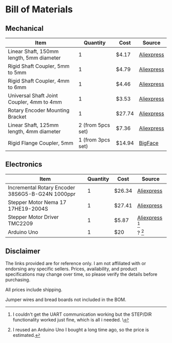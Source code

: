 # Bill of Materials
## Mechanical
| Item | Quantity | Cost | Source |
| --- | --- | --- | --- |
| Linear Shaft, 150mm length, 5mm diameter | 1 | $4.17 | [Aliexpress](https://www.aliexpress.com/item/1005006293171727.html) |
| Rigid Shaft Coupler, 5mm to 5mm | 1 | $4.79 | [Aliexpress](https://www.aliexpress.com/item/1005001711245599.html) |
| Rigid Shaft Coupler, 4mm to 6mm | 1 | $4.46 | [Aliexpress](https://www.aliexpress.com/item/1005001711245599.html) |
| Universal Shaft Joint Coupler, 4mm to 4mm | 1 | $3.53 | [Aliexpress](https://www.aliexpress.com/item/1005006861800732.html) |
| Rotary Encoder Mounting Bracket | 1 | $27.74 | [Aliexpress](https://www.aliexpress.com/item/32962680053.html) |
| Linear Shaft, 125mm length, 4mm diameter | 2 (from 5pcs set) | $7.36 | [Aliexpress](https://www.aliexpress.com/item/1005005477259278.html) |
| Rigid Flange Coupler, 5mm | 1 (from 3pcs set) | $14.94 | [BigFace](https://www.bigface.co.nz/item/2009130) |

## Electronics
| Item | Quantity | Cost | Source |
| --- | --- | --- | --- |
| Incremental Rotary Encoder 38S6G5-B-G24N 1000ppr | 1 | $26.34 | [Aliexpress](https://www.aliexpress.com/item/1005005071771659.html) |
| Stepper Motor Nema 17 17HE19-2004S | 1 | $27.41 | [Aliexpress](https://www.aliexpress.com/item/1005004731197516.html) |
| Stepper Motor Driver TMC2209 | 1 | $5.87 | [Aliexpress](https://www.aliexpress.com/item/1005004614528741.html) [^1] |
| Arduino Uno | 1 | $20 | ? [^2] |

 [^1]: I couldn't get the UART communication working but the STEP/DIR functionality worked just fine, which is all i needed. \
 [^2]: I reused an Arduino Uno I bought a long time ago, so the price is estimated.

## Disclaimer
 The links provided are for reference only. I am not affiliated with or endorsing any specific sellers. Prices, availability, and product specifications may change over time, so please verify the details before purchasing.

 All prices include shipping.

 Jumper wires and bread boards not included in the BOM.